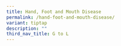 ```yaml
---
title: Hand, Foot and Mouth Disease
permalink: /hand-foot-and-mouth-disease/
variant: tiptap
description: ""
third_nav_title: G to L
---
```

